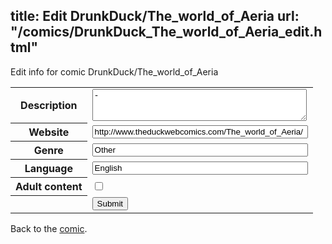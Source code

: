 title: Edit DrunkDuck/The_world_of_Aeria
url: "/comics/DrunkDuck_The_world_of_Aeria_edit.html"
---
Edit info for comic DrunkDuck/The_world_of_Aeria

<form name="comic" action="http://gaepostmail.appspot.com/comic/" method="post">
<table class="comicinfo">
<tr>
<th>Description</th><td><textarea name="description" cols="40" rows="3">-</textarea></td>
</tr>
<tr>
<th>Website</th><td><input type="text" name="url" value="http://www.theduckwebcomics.com/The_world_of_Aeria/" size="40"/></td>
</tr>
<tr>
<th>Genre</th><td><input type="text" name="genre" value="Other" size="40"/></td>
</tr>
<tr>
<th>Language</th><td><input type="text" name="language" value="English" size="40"/></td>
</tr>
<tr>
<th>Adult content</th><td><input type="checkbox" name="adult" value="adult" /></td>
</tr>
<tr>
<th></th><td>
<input type="hidden" name="comic" value="DrunkDuck_The_world_of_Aeria" />
<input type="submit" name="submit" value="Submit" />
</td>
</tr>
</table>
</form>

Back to the [comic](DrunkDuck_The_world_of_Aeria.html).
